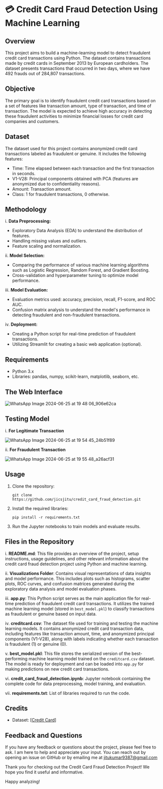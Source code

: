 # 💳 Credit Card Fraud Detection Using Machine Learning

## Overview
This project aims to build a machine-learning model to detect fraudulent credit card transactions using Python. The dataset contains transactions made by credit cards in September 2013 by European cardholders. The dataset presents transactions that occurred in two days, where we have 492 frauds out of 284,807 transactions. 

## Objective
The primary goal is to identify fraudulent credit card transactions based on a set of features like transaction amount, type of transaction, and time of transaction. The model is expected to achieve high accuracy in detecting these fraudulent activities to minimize financial losses for credit card companies and customers.

## Dataset
The dataset used for this project contains anonymized credit card transactions labeled as fraudulent or genuine. It includes the following features:
- Time: Time elapsed between each transaction and the first transaction in seconds.
- V1-V28: Principal components obtained with PCA (features are anonymized due to confidentiality reasons).
- Amount: Transaction amount.
- Class: 1 for fraudulent transactions, 0 otherwise.

## Methodology
i. **Data Preprocessing:** 
   - Exploratory Data Analysis (EDA) to understand the distribution of features.
   - Handling missing values and outliers.
   - Feature scaling and normalization.

ii. **Model Selection:**
   - Comparing the performance of various machine learning algorithms such as Logistic Regression, Random Forest, and Gradient Boosting.
   - Cross-validation and hyperparameter tuning to optimize model performance.

iii. **Model Evaluation:**
   - Evaluation metrics used: accuracy, precision, recall, F1-score, and ROC AUC.
   - Confusion matrix analysis to understand the model's performance in detecting fraudulent and non-fraudulent transactions.

iv. **Deployment:**
   - Creating a Python script for real-time prediction of fraudulent transactions.
   - Utilizing Streamlit for creating a basic web application (optional).

## Requirements
- Python 3.x
- Libraries: pandas, numpy, scikit-learn, matplotlib, seaborn, etc.

## The Web Interface
![WhatsApp Image 2024-06-25 at 19 48 06_906e62ca](https://github.com/jicsjitu/Credit_Card_Fraud_Detection/assets/162569175/a84a0dcc-3f13-429e-9320-4c3d2e222e6a)

## Testing Model

i. **For Legitimate Transaction**

![WhatsApp Image 2024-06-25 at 19 54 45_24b51f89](https://github.com/jicsjitu/Credit_Card_Fraud_Detection/assets/162569175/f428fd37-a311-4382-8b47-ddcc0be36d58)

ii. **For Fraudulent Transaction**

![WhatsApp Image 2024-06-25 at 19 55 48_a26acf31](https://github.com/jicsjitu/Credit_Card_Fraud_Detection/assets/162569175/bf5de623-80b9-4bab-8322-305384be583f)

## Usage
1. Clone the repository:
   ```
   git clone https://github.com/jicsjitu/credit_card_fraud_detection.git
   ```
2. Install the required libraries:
   ```
   pip install -r requirements.txt
   ```
3. Run the Jupyter notebooks to train models and evaluate results.

## Files in the Repository

i. **README.md**: This file provides an overview of the project, setup instructions, usage guidelines, and other relevant information about the credit card fraud detection project using Python and machine learning.

ii. **Visualizations Folder**: Contains visual representations of data insights and model performance. This includes plots such as histograms, scatter plots, ROC curves, and confusion matrices generated during the exploratory data analysis and model evaluation phases.

iii. **app.py**: This Python script serves as the main application file for real-time prediction of fraudulent credit card transactions. It utilizes the trained machine learning model (stored in `best_model.pkl`) to classify transactions as fraudulent or genuine based on input data.

iv. **creditcard.csv**: The dataset file used for training and testing the machine learning models. It contains anonymized credit card transaction data, including features like transaction amount, time, and anonymized principal components (V1-V28), along with labels indicating whether each transaction is fraudulent (1) or genuine (0).

v. **best_model.pkl**: This file stores the serialized version of the best-performing machine learning model trained on the `creditcard.csv` dataset. The model is ready for deployment and can be loaded into `app.py` for making predictions on new credit card transactions.

vi. **credit_card_fraud_detection.ipynb**: Jupyter notebook containing the complete code for data preprocessing, model training, and evaluation.

vii. **requirements.txt**: List of libraries required to run the code.

## Credits
- Dataset: [[Credit Card](https://drive.google.com/file/d/1u_9Zr5cEZYSCn-YhG4Ymrct6oHcNKTNC/view?usp=sharing)]

## Feedback and Questions
If you have any feedback or questions about the project, please feel free to ask. I am here to help and appreciate your input. You can reach out by opening an issue on GitHub or by emailing me at jitukumar9387@gmail.com

Thank you for checking out the Credit Card Fraud Detection Project! We hope you find it useful and informative.

Happy analyzing!

